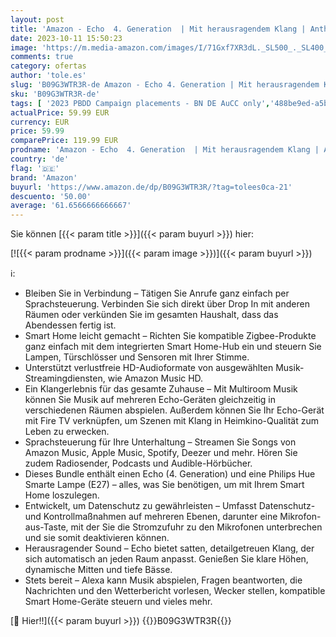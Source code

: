 ```yaml
---
layout: post
title: 'Amazon - Echo  4. Generation  | Mit herausragendem Klang | Anthrazit + Philips Hue Smarte Lampe  E27   Funktionert mit Alexa'
date: 2023-10-11 15:50:23
image: 'https://m.media-amazon.com/images/I/71Gxf7XR3dL._SL500_._SL400_.jpg'
comments: true
category: ofertas
author: 'tole.es'
slug: 'B09G3WTR3R-de Amazon - Echo 4. Generation | Mit herausragendem Klang |...'
sku: 'B09G3WTR3R-de'
tags: [ '2023 PBDD Campaign placements - BN DE AuCC only','488be9ed-a5bb-4c43-9a75-018d551e34ee_0','488be9ed-a5bb-4c43-9a75-018d551e34ee_101','488be9ed-a5bb-4c43-9a75-018d551e34ee_3901','488be9ed-a5bb-4c43-9a75-018d551e34ee_8601','488be9ed-a5bb-4c43-9a75-018d551e34ee_9301','488be9ed-a5bb-4c43-9a75-018d551e34ee_9601','Amazon Smart Home-Sets','Amazon-Geräte','Amazon-Geräte & Zubehör','Arborist Merchandising Root','Echo (4. Generation)','Echo Intelligente Lautsprecher','Echo Smart Speaker & Displays','Elektronik & Foto','Hifi & Audio','Hifi-Lautsprecher','Prime Day Early Access Campaign Placements','Self Service','Smart Speaker','Special Features Stores','amazon','🇩🇪', ]
actualPrice: 59.99 EUR
currency: EUR
price: 59.99
comparePrice: 119.99 EUR
prodname: 'Amazon - Echo  4. Generation  | Mit herausragendem Klang | Anthrazit + Philips Hue Smarte Lampe  E27   Funktionert mit Alexa'
country: 'de'
flag: '🇩🇪'
brand: 'Amazon'
buyurl: 'https://www.amazon.de/dp/B09G3WTR3R/?tag=tolees0ca-21'
descuento: '50.00'
average: '61.6566666666667'
---
```


Sie können [{{< param title >}}]({{< param buyurl >}}) hier:

[![{{< param prodname >}}]({{< param image >}})]({{< param buyurl >}})

ℹ️:

- Bleiben Sie in Verbindung – Tätigen Sie Anrufe ganz einfach per Sprachsteuerung. Verbinden Sie sich direkt über Drop In mit anderen Räumen oder verkünden Sie im gesamten Haushalt, dass das Abendessen fertig ist.
- Smart Home leicht gemacht – Richten Sie kompatible Zigbee-Produkte ganz einfach mit dem integrierten Smart Home-Hub ein und steuern Sie Lampen, Türschlösser und Sensoren mit Ihrer Stimme.
- Unterstützt verlustfreie HD-Audioformate von ausgewählten Musik-Streamingdiensten, wie Amazon Music HD.
- Ein Klangerlebnis für das gesamte Zuhause – Mit Multiroom Musik können Sie Musik auf mehreren Echo-Geräten gleichzeitig in verschiedenen Räumen abspielen. Außerdem können Sie Ihr Echo-Gerät mit Fire TV verknüpfen, um Szenen mit Klang in Heimkino-Qualität zum Leben zu erwecken.
- Sprachsteuerung für Ihre Unterhaltung – Streamen Sie Songs von Amazon Music, Apple Music, Spotify, Deezer und mehr. Hören Sie zudem Radiosender, Podcasts und Audible-Hörbücher.
- Dieses Bundle enthält einen Echo (4. Generation) und eine Philips Hue Smarte Lampe (E27) – alles, was Sie benötigen, um mit Ihrem Smart Home loszulegen.
- Entwickelt, um Datenschutz zu gewährleisten – Umfasst Datenschutz- und Kontrollmaßnahmen auf mehreren Ebenen, darunter eine Mikrofon-aus-Taste, mit der Sie die Stromzufuhr zu den Mikrofonen unterbrechen und sie somit deaktivieren können.
- Herausragender Sound – Echo bietet satten, detailgetreuen Klang, der sich automatisch an jeden Raum anpasst. Genießen Sie klare Höhen, dynamische Mitten und tiefe Bässe.
- Stets bereit – Alexa kann Musik abspielen, Fragen beantworten, die Nachrichten und den Wetterbericht vorlesen, Wecker stellen, kompatible Smart Home-Geräte steuern und vieles mehr.

[🛒 Hier!!]({{< param buyurl >}})
{{<world>}}B09G3WTR3R{{</world>}}
